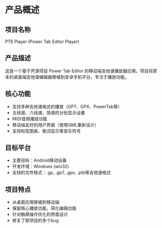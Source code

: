 # 产品概述

## 项目名称
PTE Player (Power Tab Editor Player)

## 产品描述
这是一个基于开源项目 Power Tab Editor 的移动端吉他谱播放器应用。项目将原本的桌面端吉他谱编辑器移植到安卓手机平台，专注于播放功能。

## 核心功能
- 支持多种吉他谱格式的播放（GP7、GPX、PowerTab等）
- 五线谱、六线谱、简谱的分别显示设置
- MIDI音频播放功能
- 移动端友好的用户界面（使用QML重新设计）
- 支持和弦图表、歌词显示等音乐符号

## 目标平台
- 主要目标：Android移动设备
- 开发环境：Windows (win32)
- 支持的文件格式：.gp, .gp7, .gpx, .ptb等吉他谱格式

## 项目特点
- 从桌面应用移植到移动端
- 保留核心播放功能，简化编辑功能
- 针对触屏操作优化的界面设计
- 修复了原项目的多个bug